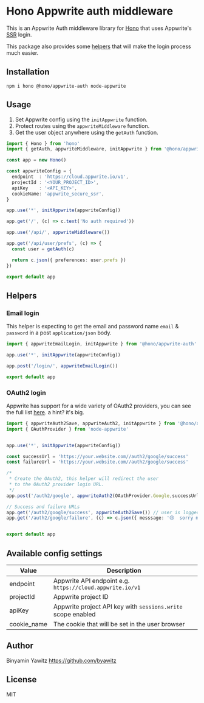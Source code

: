 # Hono Appwrite auth middleware

This is an Appwrite Auth middleware library for [Hono](https://github.com/honojs/hono) that uses Appwrite's [SSR](https://appwrite.io/docs/products/auth/server-side-rendering) login.

This package also provides some [helpers](#helpers) that will make the login process much easier.

## Installation

```plain
npm i hono @hono/appwrite-auth node-appwrite
```

## Usage

1. Set Appwrite config using the `initAppwrite` function.
2. Protect routes using the `appwriteMiddleware` function.
3. Get the user object anywhere using the `getAuth` function.

```ts
import { Hono } from 'hono'
import { getAuth, appwriteMiddleware, initAppwrite } from '@hono/appwrite-auth'

const app = new Hono()

const appwriteConfig = {
  endpoint  : 'https://cloud.appwrite.io/v1',
  projectId : '<YOUR_PROJECT_ID>',
  apiKey    : '<API_KEY>',
  cookieName: 'appwrite_secure_ssr',
}

app.use('*', initAppwrite(appwriteConfig))

app.get('/', (c) => c.text('No auth required'))

app.use('/api/', appwriteMiddleware())

app.get('/api/user/prefs', (c) => {
  const user = getAuth(c)

  return c.json({ preferences: user.prefs })
})

export default app
```

## Helpers

### Email login

This helper is expecting to get the email and password name `email` & `password` in a post `application/json` body.

```ts
import { appwriteEmailLogin, initAppwrite } from '@hono/appwrite-auth'

app.use('*', initAppwrite(appwriteConfig))

app.post('/login/', appwriteEmailLogin())

export default app
```

### OAuth2 login

Appwrite has support for a wide variety of OAuth2 providers,
you can see the full list [here](https://appwrite.io/docs/references/cloud/client-web/account#createOAuth2Session). a hint? it's big.

```ts
import { appwriteAuth2Save, appwriteAuth2, initAppwrite } from '@hono/appwrite-auth'
import { OAuthProvider } from 'node-appwrite'


app.use('*', initAppwrite(appwriteConfig))

const successUrl = 'https://your.website.com//auth2/google/success'
const failureUrl = 'https://your.website.com//auth2/google/success'

/*
 * Create the OAuth2, this helper will redirect the user
 * to the OAuth2 provider login URL.
 */
app.post('/auth2/google', appwriteAuth2(OAuthProvider.Google,successUrl,failureUrl))

// Success and failure URLs
app.get('/auth2/google/success', appwriteAuth2Save()) // user is logged in and added to the context, optional redirect URL can be sent to the function
app.get('/auth2/google/failure', (c) => c.json({ messsage: '😢  sorry mate' }, 400)) // handle failure


export default app
```

## Available config settings

| Value       | Description                                                  | 
|-------------|--------------------------------------------------------------|
| endpoint    | Appwrite API endpoint e.g. `https://cloud.appwrite.io/v1`    |
| projectId   | Appwrite project ID                                          |
| apiKey      | Appwrite project API key with `sessions.write` scope enabled |
| cookie_name | The cookie that will be set in the user browser              |

## Author

Binyamin Yawitz <https://github.com/byawitz>

## License

MIT

